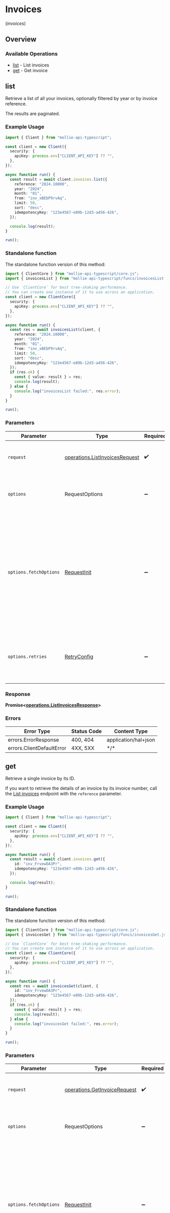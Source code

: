 # Invoices
(*invoices*)

## Overview

### Available Operations

* [list](#list) - List invoices
* [get](#get) - Get invoice

## list

Retrieve a list of all your invoices, optionally filtered by year or by
invoice reference.

The results are paginated.

### Example Usage

<!-- UsageSnippet language="typescript" operationID="list-invoices" method="get" path="/invoices" -->
```typescript
import { Client } from "mollie-api-typescript";

const client = new Client({
  security: {
    apiKey: process.env["CLIENT_API_KEY"] ?? "",
  },
});

async function run() {
  const result = await client.invoices.list({
    reference: "2024.10000",
    year: "2024",
    month: "01",
    from: "inv_xBEbP9rvAq",
    limit: 50,
    sort: "desc",
    idempotencyKey: "123e4567-e89b-12d3-a456-426",
  });

  console.log(result);
}

run();
```

### Standalone function

The standalone function version of this method:

```typescript
import { ClientCore } from "mollie-api-typescript/core.js";
import { invoicesList } from "mollie-api-typescript/funcs/invoicesList.js";

// Use `ClientCore` for best tree-shaking performance.
// You can create one instance of it to use across an application.
const client = new ClientCore({
  security: {
    apiKey: process.env["CLIENT_API_KEY"] ?? "",
  },
});

async function run() {
  const res = await invoicesList(client, {
    reference: "2024.10000",
    year: "2024",
    month: "01",
    from: "inv_xBEbP9rvAq",
    limit: 50,
    sort: "desc",
    idempotencyKey: "123e4567-e89b-12d3-a456-426",
  });
  if (res.ok) {
    const { value: result } = res;
    console.log(result);
  } else {
    console.log("invoicesList failed:", res.error);
  }
}

run();
```

### Parameters

| Parameter                                                                                                                                                                      | Type                                                                                                                                                                           | Required                                                                                                                                                                       | Description                                                                                                                                                                    |
| ------------------------------------------------------------------------------------------------------------------------------------------------------------------------------ | ------------------------------------------------------------------------------------------------------------------------------------------------------------------------------ | ------------------------------------------------------------------------------------------------------------------------------------------------------------------------------ | ------------------------------------------------------------------------------------------------------------------------------------------------------------------------------ |
| `request`                                                                                                                                                                      | [operations.ListInvoicesRequest](../../models/operations/listinvoicesrequest.md)                                                                                               | :heavy_check_mark:                                                                                                                                                             | The request object to use for the request.                                                                                                                                     |
| `options`                                                                                                                                                                      | RequestOptions                                                                                                                                                                 | :heavy_minus_sign:                                                                                                                                                             | Used to set various options for making HTTP requests.                                                                                                                          |
| `options.fetchOptions`                                                                                                                                                         | [RequestInit](https://developer.mozilla.org/en-US/docs/Web/API/Request/Request#options)                                                                                        | :heavy_minus_sign:                                                                                                                                                             | Options that are passed to the underlying HTTP request. This can be used to inject extra headers for examples. All `Request` options, except `method` and `body`, are allowed. |
| `options.retries`                                                                                                                                                              | [RetryConfig](../../lib/utils/retryconfig.md)                                                                                                                                  | :heavy_minus_sign:                                                                                                                                                             | Enables retrying HTTP requests under certain failure conditions.                                                                                                               |

### Response

**Promise\<[operations.ListInvoicesResponse](../../models/operations/listinvoicesresponse.md)\>**

### Errors

| Error Type                | Status Code               | Content Type              |
| ------------------------- | ------------------------- | ------------------------- |
| errors.ErrorResponse      | 400, 404                  | application/hal+json      |
| errors.ClientDefaultError | 4XX, 5XX                  | \*/\*                     |

## get

Retrieve a single invoice by its ID.

If you want to retrieve the details of an invoice by its invoice number,
call the [List invoices](list-invoices) endpoint with the `reference` parameter.

### Example Usage

<!-- UsageSnippet language="typescript" operationID="get-invoice" method="get" path="/invoices/{id}" -->
```typescript
import { Client } from "mollie-api-typescript";

const client = new Client({
  security: {
    apiKey: process.env["CLIENT_API_KEY"] ?? "",
  },
});

async function run() {
  const result = await client.invoices.get({
    id: "inv_FrvewDA3Pr",
    idempotencyKey: "123e4567-e89b-12d3-a456-426",
  });

  console.log(result);
}

run();
```

### Standalone function

The standalone function version of this method:

```typescript
import { ClientCore } from "mollie-api-typescript/core.js";
import { invoicesGet } from "mollie-api-typescript/funcs/invoicesGet.js";

// Use `ClientCore` for best tree-shaking performance.
// You can create one instance of it to use across an application.
const client = new ClientCore({
  security: {
    apiKey: process.env["CLIENT_API_KEY"] ?? "",
  },
});

async function run() {
  const res = await invoicesGet(client, {
    id: "inv_FrvewDA3Pr",
    idempotencyKey: "123e4567-e89b-12d3-a456-426",
  });
  if (res.ok) {
    const { value: result } = res;
    console.log(result);
  } else {
    console.log("invoicesGet failed:", res.error);
  }
}

run();
```

### Parameters

| Parameter                                                                                                                                                                      | Type                                                                                                                                                                           | Required                                                                                                                                                                       | Description                                                                                                                                                                    |
| ------------------------------------------------------------------------------------------------------------------------------------------------------------------------------ | ------------------------------------------------------------------------------------------------------------------------------------------------------------------------------ | ------------------------------------------------------------------------------------------------------------------------------------------------------------------------------ | ------------------------------------------------------------------------------------------------------------------------------------------------------------------------------ |
| `request`                                                                                                                                                                      | [operations.GetInvoiceRequest](../../models/operations/getinvoicerequest.md)                                                                                                   | :heavy_check_mark:                                                                                                                                                             | The request object to use for the request.                                                                                                                                     |
| `options`                                                                                                                                                                      | RequestOptions                                                                                                                                                                 | :heavy_minus_sign:                                                                                                                                                             | Used to set various options for making HTTP requests.                                                                                                                          |
| `options.fetchOptions`                                                                                                                                                         | [RequestInit](https://developer.mozilla.org/en-US/docs/Web/API/Request/Request#options)                                                                                        | :heavy_minus_sign:                                                                                                                                                             | Options that are passed to the underlying HTTP request. This can be used to inject extra headers for examples. All `Request` options, except `method` and `body`, are allowed. |
| `options.retries`                                                                                                                                                              | [RetryConfig](../../lib/utils/retryconfig.md)                                                                                                                                  | :heavy_minus_sign:                                                                                                                                                             | Enables retrying HTTP requests under certain failure conditions.                                                                                                               |

### Response

**Promise\<[models.EntityInvoice](../../models/entityinvoice.md)\>**

### Errors

| Error Type                | Status Code               | Content Type              |
| ------------------------- | ------------------------- | ------------------------- |
| errors.ErrorResponse      | 404                       | application/hal+json      |
| errors.ClientDefaultError | 4XX, 5XX                  | \*/\*                     |